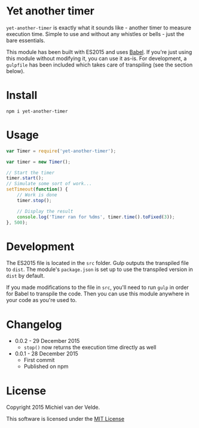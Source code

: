 # Yet another timer

`yet-another-timer` is exactly what it sounds like - another timer to measure
execution time. Simple to use and without any whistles or bells - just the bare
essentials.

This module has been built with ES2015 and uses [Babel](https://babeljs.io/). If you're just using this
module without modifying it, you can use it as-is. For development, a `gulpfile`
has been included which takes care of transpiling (see the section below).

# Install

```
npm i yet-another-timer
```

# Usage

```js
var Timer = require('yet-another-timer');

var timer = new Timer();

// Start the timer
timer.start();
// Simulate some sort of work...
setTimeout(function() {
	// Work is done
	timer.stop();

	// Display the result
	console.log('Timer ran for %dms', timer.time().toFixed(3));
}, 500);
```

# Development

The ES2015 file is located in the `src` folder. Gulp outputs the transpiled file
to `dist`. The module's `package.json` is set up to use the transpiled version
in `dist` by default.

If you made modifications to the file in `src`, you'll need to run `gulp` in order
for Babel to transpile the code. Then you can use this module anywhere in your code
as you're used to.

# Changelog

* 0.0.2 - 29 December 2015
  * `stop()` now returns the execution time directly as well
* 0.0.1 - 28 December 2015
  * First commit
  * Published on npm

# License

Copyright 2015 Michiel van der Velde.

This software is licensed under the [MIT License](LICENSE)
